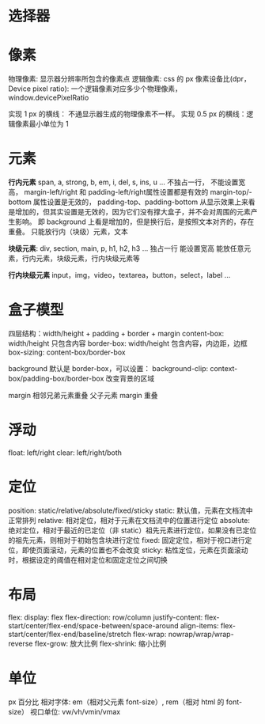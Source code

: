 # 选择器

# 像素

物理像素: 显示器分辨率所包含的像素点
逻辑像素: css 的 px
像素设备比(dpr，Device pixel ratio): 一个逻辑像素对应多少个物理像素，window.devicePixelRatio

实现 1 px 的横线： 不通显示器生成的物理像素不一样。
实现 0.5 px 的横线：逻辑像素最小单位为 1

# 元素
**行内元素**
span, a, strong, b, em, i, del, s, ins, u ...
不独占一行，
不能设置宽高，
margin-left/right 和 padding-left/right属性设置都是有效的 
margin-top/-bottom 属性设置是无效的，
padding-top、padding-bottom 从显示效果上来看是增加的，但其实设置是无效的，因为它们没有撑大盒子，并不会对周围的元素产生影响。
即 background 上看是增加的，但是换行后，是按照文本对齐的，存在重叠。
只能放行内（块级）元素，文本

**块级元素**: 
div, section, main, p, h1, h2, h3 ...
独占一行
能设置宽高
能放任意元素，行内元素，块级元素，行内块级元素等

**行内块级元素**
input，img，video，textarea，button，select，label ...

# 盒子模型
四层结构：width/height + padding + border + margin
content-box: width/height 只包含内容
border-box: width/height 包含内容，内边距，边框
box-sizing: content-box/border-box

background 默认是 border-box，可以设置：
background-clip: context-box/padding-box/border-box 改变背景的区域

margin
相邻兄弟元素重叠
父子元素 margin 重叠

# 浮动
float: left/right
clear: left/right/both

# 定位
position: static/relative/absolute/fixed/sticky
static: 默认值，元素在文档流中正常排列
relative: 相对定位，相对于元素在文档流中的位置进行定位
absolute: 绝对定位，相对于最近的已定位（非 static）祖先元素进行定位，如果没有已定位的祖先元素，则相对于初始包含块进行定位
fixed: 固定定位，相对于视口进行定位，即使页面滚动，元素的位置也不会改变
sticky: 粘性定位，元素在页面滚动时，根据设定的阈值在相对定位和固定定位之间切换

# 布局
flex: 
display: flex
flex-direction: row/column
justify-content: flex-start/center/flex-end/space-between/space-around
align-items: flex-start/center/flex-end/baseline/stretch
flex-wrap: nowrap/wrap/wrap-reverse
flex-grow: 放大比例
flex-shrink: 缩小比例

# 单位
px
百分比
相对字体: em（相对父元素 font-size）, rem（相对 html 的 font-size）
视口单位: vw/vh/vmin/vmax